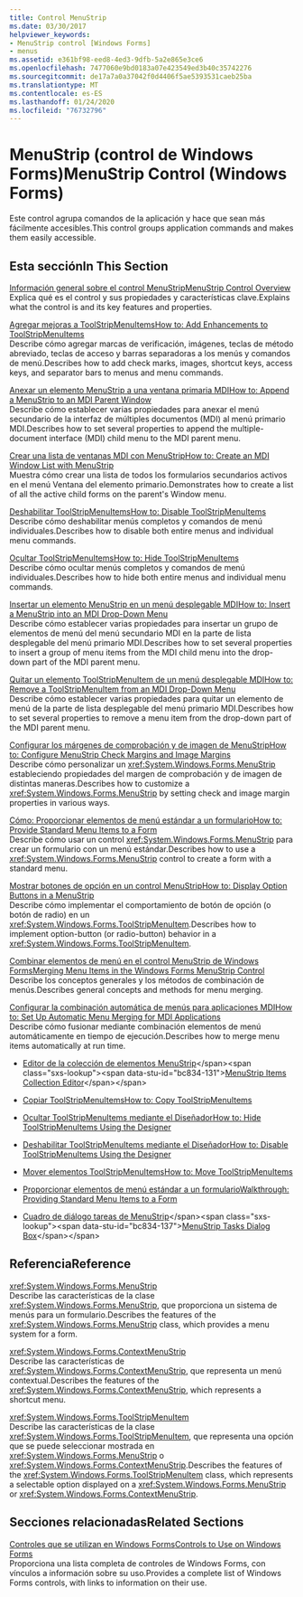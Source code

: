 ```yaml
---
title: Control MenuStrip
ms.date: 03/30/2017
helpviewer_keywords:
- MenuStrip control [Windows Forms]
- menus
ms.assetid: e361bf98-eed8-4ed3-9dfb-5a2e865e3ce6
ms.openlocfilehash: 7477060e9bd0183a07e423549ed3b40c35742276
ms.sourcegitcommit: de17a7a0a37042f0d4406f5ae5393531caeb25ba
ms.translationtype: MT
ms.contentlocale: es-ES
ms.lasthandoff: 01/24/2020
ms.locfileid: "76732796"
---
```

# <a name="menustrip-control-windows-forms"></a><span data-ttu-id="bc834-102">MenuStrip (control de Windows Forms)</span><span class="sxs-lookup"><span data-stu-id="bc834-102">MenuStrip Control (Windows Forms)</span></span>
<span data-ttu-id="bc834-103">Este control agrupa comandos de la aplicación y hace que sean más fácilmente accesibles.</span><span class="sxs-lookup"><span data-stu-id="bc834-103">This control groups application commands and makes them easily accessible.</span></span>  
  
## <a name="in-this-section"></a><span data-ttu-id="bc834-104">Esta sección</span><span class="sxs-lookup"><span data-stu-id="bc834-104">In This Section</span></span>  
 [<span data-ttu-id="bc834-105">Información general sobre el control MenuStrip</span><span class="sxs-lookup"><span data-stu-id="bc834-105">MenuStrip Control Overview</span></span>](menustrip-control-overview-windows-forms.md)  
 <span data-ttu-id="bc834-106">Explica qué es el control y sus propiedades y características clave.</span><span class="sxs-lookup"><span data-stu-id="bc834-106">Explains what the control is and its key features and properties.</span></span>  
  
 [<span data-ttu-id="bc834-107">Agregar mejoras a ToolStripMenuItems</span><span class="sxs-lookup"><span data-stu-id="bc834-107">How to: Add Enhancements to ToolStripMenuItems</span></span>](how-to-add-enhancements-to-toolstripmenuitems.md)  
 <span data-ttu-id="bc834-108">Describe cómo agregar marcas de verificación, imágenes, teclas de método abreviado, teclas de acceso y barras separadoras a los menús y comandos de menú.</span><span class="sxs-lookup"><span data-stu-id="bc834-108">Describes how to add check marks, images, shortcut keys, access keys, and separator bars to menus and menu commands.</span></span>  
  
 [<span data-ttu-id="bc834-109">Anexar un elemento MenuStrip a una ventana primaria MDI</span><span class="sxs-lookup"><span data-stu-id="bc834-109">How to: Append a MenuStrip to an MDI Parent Window</span></span>](how-to-append-a-menustrip-to-an-mdi-parent-window-windows-forms.md)  
 <span data-ttu-id="bc834-110">Describe cómo establecer varias propiedades para anexar el menú secundario de la interfaz de múltiples documentos (MDI) al menú primario MDI.</span><span class="sxs-lookup"><span data-stu-id="bc834-110">Describes how to set several properties to append the multiple-document interface (MDI) child menu to the MDI parent menu.</span></span>  
  
 [<span data-ttu-id="bc834-111">Crear una lista de ventanas MDI con MenuStrip</span><span class="sxs-lookup"><span data-stu-id="bc834-111">How to: Create an MDI Window List with MenuStrip</span></span>](how-to-create-an-mdi-window-list-with-menustrip-windows-forms.md)  
 <span data-ttu-id="bc834-112">Muestra cómo crear una lista de todos los formularios secundarios activos en el menú Ventana del elemento primario.</span><span class="sxs-lookup"><span data-stu-id="bc834-112">Demonstrates how to create a list of all the active child forms on the parent's Window menu.</span></span>  
  
 [<span data-ttu-id="bc834-113">Deshabilitar ToolStripMenuItems</span><span class="sxs-lookup"><span data-stu-id="bc834-113">How to: Disable ToolStripMenuItems</span></span>](how-to-disable-toolstripmenuitems.md)  
 <span data-ttu-id="bc834-114">Describe cómo deshabilitar menús completos y comandos de menú individuales.</span><span class="sxs-lookup"><span data-stu-id="bc834-114">Describes how to disable both entire menus and individual menu commands.</span></span>  
  
 [<span data-ttu-id="bc834-115">Ocultar ToolStripMenuItems</span><span class="sxs-lookup"><span data-stu-id="bc834-115">How to: Hide ToolStripMenuItems</span></span>](how-to-hide-toolstripmenuitems.md)  
 <span data-ttu-id="bc834-116">Describe cómo ocultar menús completos y comandos de menú individuales.</span><span class="sxs-lookup"><span data-stu-id="bc834-116">Describes how to hide both entire menus and individual menu commands.</span></span>  
  
 [<span data-ttu-id="bc834-117">Insertar un elemento MenuStrip en un menú desplegable MDI</span><span class="sxs-lookup"><span data-stu-id="bc834-117">How to: Insert a MenuStrip into an MDI Drop-Down Menu</span></span>](how-to-insert-a-menustrip-into-an-mdi-drop-down-menu-windows-forms.md)  
 <span data-ttu-id="bc834-118">Describe cómo establecer varias propiedades para insertar un grupo de elementos de menú del menú secundario MDI en la parte de lista desplegable del menú primario MDI.</span><span class="sxs-lookup"><span data-stu-id="bc834-118">Describes how to set several properties to insert a group of menu items from the MDI child menu into the drop-down part of the MDI parent menu.</span></span>  
  
 [<span data-ttu-id="bc834-119">Quitar un elemento ToolStripMenuItem de un menú desplegable MDI</span><span class="sxs-lookup"><span data-stu-id="bc834-119">How to: Remove a ToolStripMenuItem from an MDI Drop-Down Menu</span></span>](how-to-remove-a-toolstripmenuitem-from-an-mdi-drop-down-menu-windows-forms.md)  
 <span data-ttu-id="bc834-120">Describe cómo establecer varias propiedades para quitar un elemento de menú de la parte de lista desplegable del menú primario MDI.</span><span class="sxs-lookup"><span data-stu-id="bc834-120">Describes how to set several properties to remove a menu item from the drop-down part of the MDI parent menu.</span></span>  
  
 [<span data-ttu-id="bc834-121">Configurar los márgenes de comprobación y de imagen de MenuStrip</span><span class="sxs-lookup"><span data-stu-id="bc834-121">How to: Configure MenuStrip Check Margins and Image Margins</span></span>](how-to-configure-menustrip-check-margins-and-image-margins.md)  
 <span data-ttu-id="bc834-122">Describe cómo personalizar un <xref:System.Windows.Forms.MenuStrip> estableciendo propiedades del margen de comprobación y de imagen de distintas maneras.</span><span class="sxs-lookup"><span data-stu-id="bc834-122">Describes how to customize a <xref:System.Windows.Forms.MenuStrip> by setting check and image margin properties in various ways.</span></span>  
  
 [<span data-ttu-id="bc834-123">Cómo: Proporcionar elementos de menú estándar a un formulario</span><span class="sxs-lookup"><span data-stu-id="bc834-123">How to: Provide Standard Menu Items to a Form</span></span>](how-to-provide-standard-menu-items-to-a-form.md)  
 <span data-ttu-id="bc834-124">Describe cómo usar un control <xref:System.Windows.Forms.MenuStrip> para crear un formulario con un menú estándar.</span><span class="sxs-lookup"><span data-stu-id="bc834-124">Describes how to use a <xref:System.Windows.Forms.MenuStrip> control to create a form with a standard menu.</span></span>  
  
 [<span data-ttu-id="bc834-125">Mostrar botones de opción en un control MenuStrip</span><span class="sxs-lookup"><span data-stu-id="bc834-125">How to: Display Option Buttons in a MenuStrip</span></span>](how-to-display-option-buttons-in-a-menustrip-windows-forms.md)  
 <span data-ttu-id="bc834-126">Describe cómo implementar el comportamiento de botón de opción (o botón de radio) en un <xref:System.Windows.Forms.ToolStripMenuItem>.</span><span class="sxs-lookup"><span data-stu-id="bc834-126">Describes how to implement option-button (or radio-button) behavior in a <xref:System.Windows.Forms.ToolStripMenuItem>.</span></span>  
  
 [<span data-ttu-id="bc834-127">Combinar elementos de menú en el control MenuStrip de Windows Forms</span><span class="sxs-lookup"><span data-stu-id="bc834-127">Merging Menu Items in the Windows Forms MenuStrip Control</span></span>](merging-menu-items-in-the-windows-forms-menustrip-control.md)  
 <span data-ttu-id="bc834-128">Describe los conceptos generales y los métodos de combinación de menús.</span><span class="sxs-lookup"><span data-stu-id="bc834-128">Describes general concepts and methods for menu merging.</span></span>  
  
 [<span data-ttu-id="bc834-129">Configurar la combinación automática de menús para aplicaciones MDI</span><span class="sxs-lookup"><span data-stu-id="bc834-129">How to: Set Up Automatic Menu Merging for MDI Applications</span></span>](how-to-set-up-automatic-menu-merging-for-mdi-applications.md)  
 <span data-ttu-id="bc834-130">Describe cómo fusionar mediante combinación elementos de menú automáticamente en tiempo de ejecución.</span><span class="sxs-lookup"><span data-stu-id="bc834-130">Describes how to merge menu items automatically at run time.</span></span>  
  
- <span data-ttu-id="bc834-131">[Editor de la colección de elementos MenuStrip](https://docs.microsoft.com/previous-versions/visualstudio/visual-studio-2010/ms233625(v=vs.100))</span><span class="sxs-lookup"><span data-stu-id="bc834-131">[MenuStrip Items Collection Editor](https://docs.microsoft.com/previous-versions/visualstudio/visual-studio-2010/ms233625(v=vs.100))</span></span>  
  
- [<span data-ttu-id="bc834-132">Copiar ToolStripMenuItems</span><span class="sxs-lookup"><span data-stu-id="bc834-132">How to: Copy ToolStripMenuItems</span></span>](how-to-copy-toolstripmenuitems.md)  
  
- [<span data-ttu-id="bc834-133">Ocultar ToolStripMenuItems mediante el Diseñador</span><span class="sxs-lookup"><span data-stu-id="bc834-133">How to: Hide ToolStripMenuItems Using the Designer</span></span>](how-to-hide-toolstripmenuitems-using-the-designer.md)  
  
- [<span data-ttu-id="bc834-134">Deshabilitar ToolStripMenuItems mediante el Diseñador</span><span class="sxs-lookup"><span data-stu-id="bc834-134">How to: Disable ToolStripMenuItems Using the Designer</span></span>](how-to-disable-toolstripmenuitems-using-the-designer.md)  
  
- [<span data-ttu-id="bc834-135">Mover elementos ToolStripMenuItems</span><span class="sxs-lookup"><span data-stu-id="bc834-135">How to: Move ToolStripMenuItems</span></span>](how-to-move-toolstripmenuitems.md)  
  
- [<span data-ttu-id="bc834-136">Proporcionar elementos de menú estándar a un formulario</span><span class="sxs-lookup"><span data-stu-id="bc834-136">Walkthrough: Providing Standard Menu Items to a Form</span></span>](walkthrough-providing-standard-menu-items-to-a-form.md)  
  
- <span data-ttu-id="bc834-137">[Cuadro de diálogo tareas de MenuStrip](https://docs.microsoft.com/previous-versions/visualstudio/visual-studio-2010/ms233645(v=vs.100))</span><span class="sxs-lookup"><span data-stu-id="bc834-137">[MenuStrip Tasks Dialog Box](https://docs.microsoft.com/previous-versions/visualstudio/visual-studio-2010/ms233645(v=vs.100))</span></span>  
  
## <a name="reference"></a><span data-ttu-id="bc834-138">Referencia</span><span class="sxs-lookup"><span data-stu-id="bc834-138">Reference</span></span>  
 <xref:System.Windows.Forms.MenuStrip>  
 <span data-ttu-id="bc834-139">Describe las características de la clase <xref:System.Windows.Forms.MenuStrip>, que proporciona un sistema de menús para un formulario.</span><span class="sxs-lookup"><span data-stu-id="bc834-139">Describes the features of the <xref:System.Windows.Forms.MenuStrip> class, which provides a menu system for a form.</span></span>  
  
 <xref:System.Windows.Forms.ContextMenuStrip>  
 <span data-ttu-id="bc834-140">Describe las características de <xref:System.Windows.Forms.ContextMenuStrip>, que representa un menú contextual.</span><span class="sxs-lookup"><span data-stu-id="bc834-140">Describes the features of the <xref:System.Windows.Forms.ContextMenuStrip>, which represents a shortcut menu.</span></span>  
  
 <xref:System.Windows.Forms.ToolStripMenuItem>  
 <span data-ttu-id="bc834-141">Describe las características de la clase <xref:System.Windows.Forms.ToolStripMenuItem>, que representa una opción que se puede seleccionar mostrada en <xref:System.Windows.Forms.MenuStrip> o <xref:System.Windows.Forms.ContextMenuStrip>.</span><span class="sxs-lookup"><span data-stu-id="bc834-141">Describes the features of the <xref:System.Windows.Forms.ToolStripMenuItem> class, which represents a selectable option displayed on a <xref:System.Windows.Forms.MenuStrip> or <xref:System.Windows.Forms.ContextMenuStrip>.</span></span>  
  
## <a name="related-sections"></a><span data-ttu-id="bc834-142">Secciones relacionadas</span><span class="sxs-lookup"><span data-stu-id="bc834-142">Related Sections</span></span>  
 [<span data-ttu-id="bc834-143">Controles que se utilizan en Windows Forms</span><span class="sxs-lookup"><span data-stu-id="bc834-143">Controls to Use on Windows Forms</span></span>](controls-to-use-on-windows-forms.md)  
 <span data-ttu-id="bc834-144">Proporciona una lista completa de controles de Windows Forms, con vínculos a información sobre su uso.</span><span class="sxs-lookup"><span data-stu-id="bc834-144">Provides a complete list of Windows Forms controls, with links to information on their use.</span></span>
